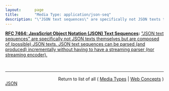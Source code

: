 ```yaml
---
layout:      page
title:       "Media Type: application/json-seq"
description: "\"JSON text sequences\" are specifically not JSON texts themselves but are composed of (possible) JSON texts. JSON text sequences can be parsed (and produced) incrementally without having to have a streaming parser (nor streaming encoder)."
---
```


**[RFC 7464: JavaScript Object Notation (JSON) Text Sequences](/specs/IETF/RFC/7464 "This document describes the JavaScript Object Notation (JSON) text sequence format and associated media type &#34;application/json-seq&#34;. A JSON text sequence consists of any number of JSON texts, all encoded in UTF-8, each prefixed by an ASCII Record Separator (0x1E), and each ending with an ASCII Line Feed character (0x0A)."):** ["JSON text sequences" are specifically not JSON texts themselves but are composed of (possible) JSON texts. JSON text sequences can be parsed (and produced) incrementally without having to have a streaming parser (nor streaming encoder).](http://tools.ietf.org/html/rfc7464#section-2 "Read documentation for Media Type &#34;application/json-seq&#34;")

<br/>
<hr/>

<p style="float : left"><a href="application/json-seq.json" title="JSON representing this particular Web Concept">JSON</a></p>
<p style="text-align: right">Return to list of all ( <a href="../media-types">Media Types</a> | <a href="../">Web Concepts</a> )</p>
